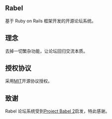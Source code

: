 ## Rabel

基于 Ruby on Rails 框架开发的开源论坛系统。

## 理念

去掉一切繁杂功能，让论坛回归交流本质。

## 授权协议

采用[MIT](http://opensource.org/licenses/MIT)开源协议授权。

## 致谢

Rabel 论坛系统受到[Project Babel 2](https://github.com/livid/v2ex)启发，特此感谢。
